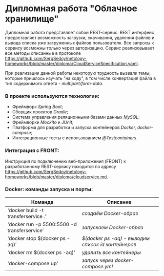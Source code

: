 # Дипломная работа "Облачное хранилище"
Дипломная работа представляет собой REST-сервис.
REST интерфейс предоставляет возможность загрузки, скачивания, удаления файлов и вывода списка уже загруженных файлов пользователя.
Все запросы к сервису возможны только через авторизацию.
Сервис реализовывает все методы описанные в протоколе https://github.com/SergSedoy/netology-homeworks/blob/master/diploma/CloudServiceSpecification.yaml.

При реализации данной работы некоторую трудность вызвали темы, которые пришлось изучать "на ходу", в том числе конвертация файла в тип содержимого ответа - *multipart/form-data*.

### В проекте используются технологии:
- Фреймворк *Spring Boot*;
- Сборщик проектов *Gradle*;
- Система управления реляционными базами данных *MySQL*;
- Фреймворки *Mockito* и *JUnit*;
- Платформа для разработки и запуска контейнеров *Docker, docker-compose*;
- Интеграционные тесты с использованием *@Testcontainers*.

### Интеграция с FRONT:
Инструкция по подключению веб-приложения (FRONT) к разработанному REST-сервису находится по адресу https://github.com/SergSedoy/netology-homeworks/blob/master/diploma/cloudservice.md.

### Docker: команды запуска и порты:
|Команда | Описание |
|--------|----------|
|'docker build -t transferservice .'|*создаём Docker-образ*
|'docker run -p 5500:5500 -d transferservice'|*запускаем Docker-образ*|
|'docker stop $(docker ps -aq)'|*$(docker ps -aq) - выводим список id контейнеров*|
|'docker rm $(docker ps -aq)'|*удалить все контейнеры*|
|'docker-compose up'|*запуск через docker-compose.yml*